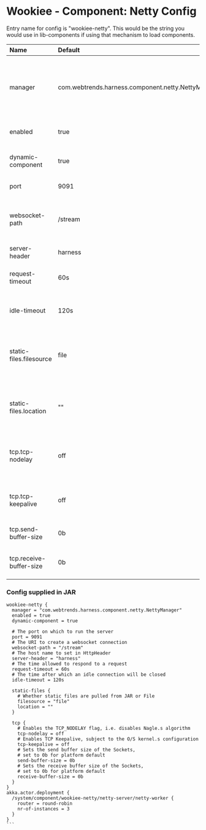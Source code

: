 # Wookiee - Component: Netty Config

Entry name for config is "wookiee-netty". This would be the string you would use in lib-components if using that mechanism to load components.

| Name | Default | Description |
|:-----|:--------|:------------|
| manager | com.webtrends.harness.component.netty.NettyManager | This should never be overridden or changed, and changing this would most likely cause it to not start up. |
| enabled | true | whether this component is enabled or not. |
| dynamic-component | true | enables loading up the component dynamically |
| port | 9091 | port that netty listens on |
| websocket-path | /stream | the location that any websocket requests would be sent to |
| server-header | harness | host name set in HttpHeader |
| request-timeout | 60s | The time allowed to respond to a request |
| idle-timeout | 120s | The time after which an idle connection will be closed |
| static-files.filesource | file | file or jar, so whether it is being pulled from the disk or as a resource from a jar |
| static-files.location | "" | if not set then will be disabled, if set it is simply the root location to look for files |
| tcp.tcp-nodelay | off | Enables the TCP_NODELAY flag, i.e. disables Nagle.s algorithm |
| tcp.tcp-keepalive | off | Enables TCP Keepalive, subject to the O/S kernel.s configuration |
| tcp.send-buffer-size | 0b | Sets the send buffer size of the Sockets |
| tcp.receive-buffer-size | 0b | Sets the receive buffer size of the Sockets |

### Config supplied in JAR

````
wookiee-netty {
  manager = "com.webtrends.harness.component.netty.NettyManager"
  enabled = true
  dynamic-component = true

  # The port on which to run the server
  port = 9091
  # The URI to create a websocket connection
  websocket-path = "/stream"
  # The host name to set in HttpHeader
  server-header = "harness"
  # The time allowed to respond to a request
  request-timeout = 60s
  # The time after which an idle connection will be closed
  idle-timeout = 120s

  static-files {
    # Whether static files are pulled from JAR or File
    filesource = "file"
    location = ""
  }

  tcp {
    # Enables the TCP_NODELAY flag, i.e. disables Nagle.s algorithm
    tcp-nodelay = off
    # Enables TCP Keepalive, subject to the O/S kernel.s configuration
    tcp-keepalive = off
    # Sets the send buffer size of the Sockets,
    # set to 0b for platform default
    send-buffer-size = 0b
    # Sets the receive buffer size of the Sockets,
    # set to 0b for platform default
    receive-buffer-size = 0b
  }
}
akka.actor.deployment {
  /system/component/wookiee-netty/netty-server/netty-worker {
    router = round-robin
    nr-of-instances = 3
  }
}
```